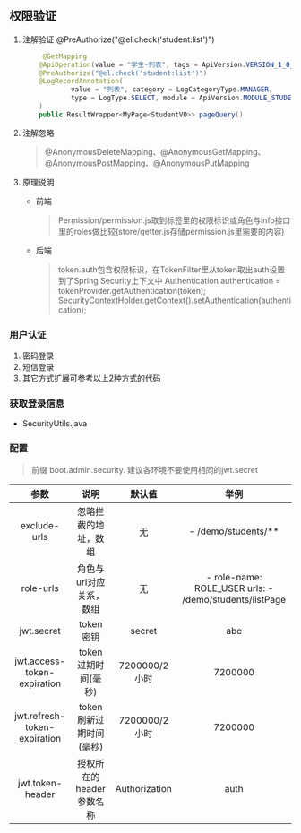 ## 权限验证
1. 注解验证 @PreAuthorize("@el.check('student:list')")

   ```java
   		@GetMapping
       @ApiOperation(value = "学生-列表", tags = ApiVersion.VERSION_1_0_0)
       @PreAuthorize("@el.check('student:list')")
       @LogRecordAnnotation(
               value = "列表", category = LogCategoryType.MANAGER,
               type = LogType.SELECT, module = ApiVersion.MODULE_STUDENT
       )
       public ResultWrapper<MyPage<StudentVO>> pageQuery()
   ```

2. 注解忽略

   > @AnonymousDeleteMapping、@AnonymousGetMapping、@AnonymousPostMapping、@AnonymousPutMapping

3. 原理说明

   - 前端

     > Permission/permission.js取到标签里的权限标识或角色与info接口里的roles做比较(store/getter.js存储permission.js里需要的内容)

   - 后端

     > token.auth包含权限标识，在TokenFilter里从token取出auth设置到了Spring Security上下文中
     > Authentication authentication = tokenProvider.getAuthentication(token);
     > SecurityContextHolder.getContext().setAuthentication(authentication);


### 用户认证
1. 密码登录
2. 短信登录
3. 其它方式扩展可参考以上2种方式的代码

### 获取登录信息
- SecurityUtils.java

### 配置
> 前缀 boot.admin.security.
> 建议各环境不要使用相同的jwt.secret

|  参数                                | 说明                            | 默认值                   | 举例            |
|  :---:                              | :---:                           | :---:                   | :---:           |
| exclude-urls                        | 忽略拦截的地址，数组            | 无                      | - /demo/students/** |
| role-urls                           | 角色与url对应关系，数组            | 无                      | - role-name: ROLE_USER urls: - /demo/students/listPage |
| jwt.secret                          | token密钥                        | secret                  | abc            |
| jwt.access-token-expiration         | token过期时间(毫秒)               | 7200000/2小时            | 7200000        |
| jwt.refresh-token-expiration        | token刷新过期时间(毫秒)            | 7200000/2小时            | 7200000        |
| jwt.token-header                    | 授权所在的header参数名称           | Authorization            | auth           |